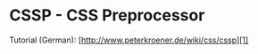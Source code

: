 CSSP - CSS Preprocessor
======================= 

Tutorial (German): [http://www.peterkroener.de/wiki/css/cssp][1]


[1]: http://www.peterkroener.de/wiki/css/cssp
